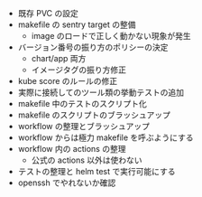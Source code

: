 - 既存 PVC の設定
- makefile の sentry target の整備
  - image のロードで正しく動かない現象が発生
- バージョン番号の振り方のポリシーの決定
  - chart/app 両方
  - イメージタグの振り方修正
- kube score のルールの修正
- 実際に接続してのツール類の挙動テストの追加
- makefile 中のテストのスクリプト化
- makefile のスクリプトのブラッシュアップ
- workflow の整理とブラッシュアップ
- workflow からは極力 makefile を呼ぶようにする
- workflow 内の actions の整理
  - 公式の actions 以外は使わない
- テストの整理と helm test で実行可能にする
- openssh でやれないか確認
